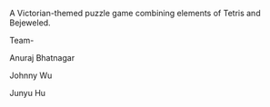 A Victorian-themed puzzle game combining elements of Tetris and Bejeweled.

Team-

Anuraj Bhatnagar

Johnny Wu

Junyu Hu
